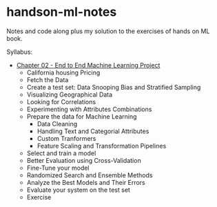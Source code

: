 # handson-ml-notes

Notes and code along plus my solution to the exercises of hands on ML book.

Syllabus:

<ul>
  <li><a href="https://github.com/alexandrehsd/handson-ml-notes/blob/main/ch02_end_to_end_machine_learning_project.ipynb">Chapter 02 - End to End Machine Learning Project</a>
    <ul>
      <li>California housing Pricing</li>
      <li>Fetch the Data</li>
      <li>Create a test set: Data Snooping Bias and Stratified Sampling</li>
      <li>Visualizing Geographical Data</li>
      <li>Looking for Correlations</li>
      <li>Experimenting with Attributes Combinations</li>
      <li>Prepare the data for Machine Learning
        <ul>
          <li>Data Cleaning</li>
          <li>Handling Text and Categorial Attributes</li>
          <li>Custom Tranformers</li>
          <li>Feature Scaling and Transformation Pipelines</li>          
        </ul>
      </li>
      <li>Select and train a model</li>
      <li>Better Evaluation using Cross-Validation</li>
      <li>Fine-Tune your model</li>
      <li>Randomized Search and Ensemble Methods</li>
      <li>Analyze the Best Models and Their Errors</li>
      <li>Evaluate your system on the test set</li>
      <li>Exercise</li>
   </ul>
 </li>
</ul>
